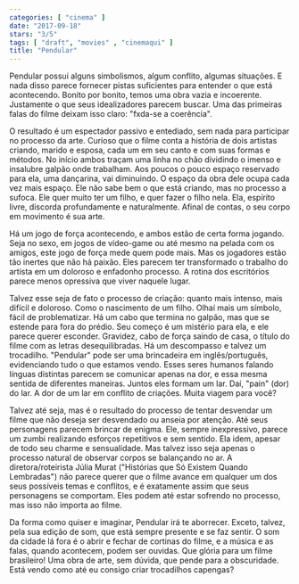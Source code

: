 ```yaml
---
categories: [ "cinema" ]
date: "2017-09-18"
stars: "3/5"
tags: [ "draft", "movies" , "cinemaqui" ]
title: "Pendular"
---
```

Pendular possui alguns simbolismos, algum conflito, algumas
situações. E nada disso parece fornecer pistas suficientes para
entender o que está acontecendo. Bonito por bonito, temos uma obra vazia
e incoerente. Justamente o que seus idealizadores parecem buscar. Uma
das primeiras falas do filme deixam isso claro: "fxda-se a coerência".

O resultado é um espectador passivo e entediado, sem nada para
participar no processo da arte. Curioso que o filme conta a história
de dois artistas criando, marido e esposa, cada um em seu canto e com
suas formas e métodos. No início ambos traçam uma linha no chão
dividindo o imenso e insalubre galpão onde trabalham. Aos poucos o
pouco espaço reservado para ela, uma dançarina, vai diminuindo. O
espaço da obra dele ocupa cada vez mais espaço. Ele não sabe bem o
que está criando, mas no processo a sufoca. Ele quer muito ter um filho,
e quer fazer o filho nela. Ela, espírito livre, discorda profundamente
e naturalmente. Afinal de contas, o seu corpo em movimento é sua arte.

Há um jogo de força acontecendo, e ambos estão de certa forma
jogando. Seja no sexo, em jogos de vídeo-game ou até mesmo na pelada
com os amigos, este jogo de força mede quem pode mais. Mas os jogadores
estão tão inertes que não há paixão. Eles parecem ter transformado
o trabalho do artista em um doloroso e enfadonho processo. A rotina dos
escritórios parece menos opressiva que viver naquele lugar.

Talvez esse seja de fato o processo de criação: quanto mais intenso,
mais difícil e doloroso. Como o nascimento de um filho. Olhaí mais um
símbolo, fácil de problematizar. Há um cabo que termina no galpão,
mas que se estende para fora do prédio. Seu começo é um mistério
para ela, e ele parece querer esconder. Gravidez, cabo de força saindo
de casa, o título do filme com as letras desequilibradas. Há um
descompasso e talvez um trocadilho. "Pendular" pode ser uma brincadeira
em inglês/português, evidenciando tudo o que estamos vendo. Esses
seres humanos falando línguas distintas parecem se comunicar apenas na
dor, e essa mesma sentida de diferentes maneiras. Juntos eles formam
um lar. Daí, "pain" (dor) do lar. A dor de um lar em conflito de
criações. Muita viagem para você?

Talvez até seja, mas é o resultado do processo de tentar desvendar um
filme que não deseja ser desvendado ou anseia por atenção. Até seus
personagens parecem brincar de enigma. Ele, sempre inexpressivo, parece
um zumbi realizando esforços repetitivos e sem sentido. Ela idem, apesar
de todo seu charme e sensualidade. Mas talvez isso seja apenas o processo
natural de observar corpos se balançando no ar. A diretora/roteirista
Júlia Murat ("Histórias que Só Existem Quando Lembradas") não parece
querer que o filme avance em qualquer um dos seus possíveis temas e
conflitos, e é exatamente assim que seus personagens se comportam. Eles
podem até estar sofrendo no processo, mas isso não importa ao filme.

Da forma como quiser e imaginar, Pendular irá te aborrecer. Exceto,
talvez, pela sua edição de som, que está sempre presente e se faz
sentir. O som da cidade lá fora é o abrir e fechar de cortinas do filme,
e a música e as falas, quando acontecem, podem ser ouvidas. Que glória
para um filme brasileiro! Uma obra de arte, sem dúvida, que pende para a
obscuridade. Está vendo como até eu consigo criar trocadilhos capengas?
